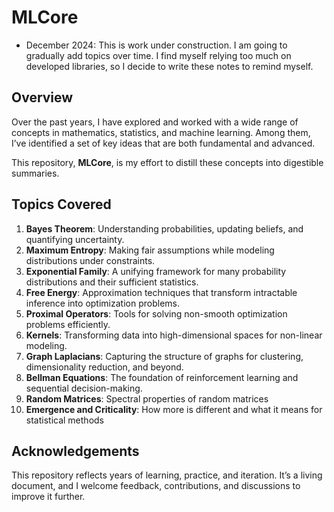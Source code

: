# MLCore

- December 2024: This is work under construction. I am going to gradually add topics over time. I find myself relying too much on developed libraries, so I decide to write these notes to remind myself. 

## **Overview**
Over the past years, I have explored and worked with a wide range of concepts in mathematics, statistics, and machine learning. Among them, I’ve identified a set of key ideas that are both fundamental and advanced.

This repository, **MLCore**, is my effort to distill these concepts into digestible summaries. 

## **Topics Covered**
1. **Bayes Theorem**: Understanding probabilities, updating beliefs, and quantifying uncertainty.
2. **Maximum Entropy**: Making fair assumptions while modeling distributions under constraints.
3. **Exponential Family**: A unifying framework for many probability distributions and their sufficient statistics.
4. **Free Energy**: Approximation techniques that transform intractable inference into optimization problems.
5. **Proximal Operators**: Tools for solving non-smooth optimization problems efficiently.
6. **Kernels**: Transforming data into high-dimensional spaces for non-linear modeling.
7. **Graph Laplacians**: Capturing the structure of graphs for clustering, dimensionality reduction, and beyond.
8. **Bellman Equations**: The foundation of reinforcement learning and sequential decision-making.
9. **Random Matrices**: Spectral properties of random matrices
10. **Emergence and Criticality**: How more is different and what it means for statistical methods 

## **Acknowledgements**
This repository reflects years of learning, practice, and iteration. It’s a living document, and I welcome feedback, contributions, and discussions to improve it further.

